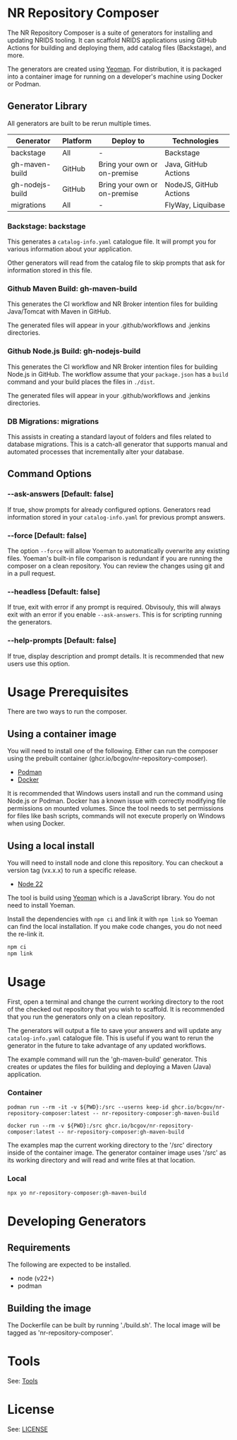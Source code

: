 # NR Repository Composer

The NR Repository Composer is a suite of generators for installing and updating NRIDS tooling. It can scaffold NRIDS applications using GitHub Actions for building and deploying them, add catalog files (Backstage), and more.

The generators are created using [Yeoman](http://yeoman.io). For distribution, it is packaged into a container image for running on a developer's machine using Docker or Podman.

## Generator Library

All generators are built to be rerun multiple times.

| Generator | Platform | Deploy to | Technologies |
| ----------- | ----------- | ----------- | ----------- |
| backstage | All | - | Backstage |
| gh-maven-build | GitHub | Bring your own or on-premise | Java, GitHub Actions |
| gh-nodejs-build | GitHub | Bring your own or on-premise | NodeJS, GitHub Actions |
| migrations | All | - | FlyWay, Liquibase |

### Backstage: backstage

This generates a `catalog-info.yaml` catalogue file. It will prompt you for various information about your application.

Other generators will read from the catalog file to skip prompts that ask for information stored in this file.

### Github Maven Build: gh-maven-build

This generates the CI workflow and NR Broker intention files for building Java/Tomcat with Maven in GitHub.

The generated files will appear in your .github/workflows and .jenkins directories.

### Github Node.js Build: gh-nodejs-build

This generates the CI workflow and NR Broker intention files for building Node.js in GitHub. The workflow assume that your `package.json` has a `build` command and your build places the files in `./dist`.

The generated files will appear in your .github/workflows and .jenkins directories.

### DB Migrations: migrations

This assists in creating a standard layout of folders and files related to database migrations. This is a catch-all generator that supports manual and automated processes that incrementally alter your database.

## Command Options

### --ask-answers [Default: false]

If true, show prompts for already configured options. Generators read information stored in your `catalog-info.yaml` for previous prompt answers.

### --force [Default: false]

The option `--force` will allow Yoeman to automatically overwrite any existing files. Yoeman's built-in file comparison is redundant if you are running the composer on a clean repository. You can review the changes using git and in a pull request.

### --headless [Default: false]

If true, exit with error if any prompt is required. Obvisouly, this will always exit with an error if you enable `--ask-answers`. This is for scripting running the generators.

### --help-prompts [Default: false]

If true, display description and prompt details. It is recommended that new users use this option.

# Usage Prerequisites

There are two ways to run the composer.

## Using a container image

You will need to install one of the following. Either can run the composer using the prebuilt container (ghcr.io/bcgov/nr-repository-composer).

* [Podman](https://podman.io)
* [Docker](https://www.docker.com)

It is recommended that Windows users install and run the command using Node.js or Podman. Docker has a known issue with correctly modifying file permissions on mounted volumes. Since the tool needs to set permissions for files like bash scripts, commands will not execute properly on Windows when using Docker.

## Using a local install

You will need to install node and clone this repository. You can checkout a version tag (vx.x.x) to run a specific release.

* [Node 22](https://nodejs.org/en)

The tool is build using [Yeoman](http://yeoman.io) which is a JavaScript library. You do not need to install Yoeman.

Install the dependencies with `npm ci` and link it with `npm link` so Yoeman can find the local installation. If you make code changes, you do not need the re-link it.

```bash
npm ci
npm link
```

# Usage

First, open a terminal and change the current working directory to the root of the checked out repository that you wish to scaffold. It is recommended that you run the generators only on a clean repository.

The generators will output a file to save your answers and will update any `catalog-info.yaml` catalogue file. This is useful if you want to rerun the generator in the future to take advantage of any updated workflows.

The example command will run the 'gh-maven-build' generator. This creates or updates the files for building and deploying a Maven (Java) application.

### Container

```
podman run --rm -it -v ${PWD}:/src --userns keep-id ghcr.io/bcgov/nr-repository-composer:latest -- nr-repository-composer:gh-maven-build
```
```
docker run --rm -v ${PWD}:/src ghcr.io/bcgov/nr-repository-composer:latest -- nr-repository-composer:gh-maven-build
```

The examples map the current working directory to the '/src' directory inside of the container image. The generator container image uses '/src' as its working directory and will read and write files at that location.

### Local

```bash
npx yo nr-repository-composer:gh-maven-build
```

# Developing Generators

## Requirements

The following are expected to be installed.

* node (v22+)
* podman

## Building the image

The Dockerfile can be built by running './build.sh'. The local image will be tagged as 'nr-repository-composer'.

# Tools

See: [Tools](./tools)

# License

See: [LICENSE](./LICENSE)
